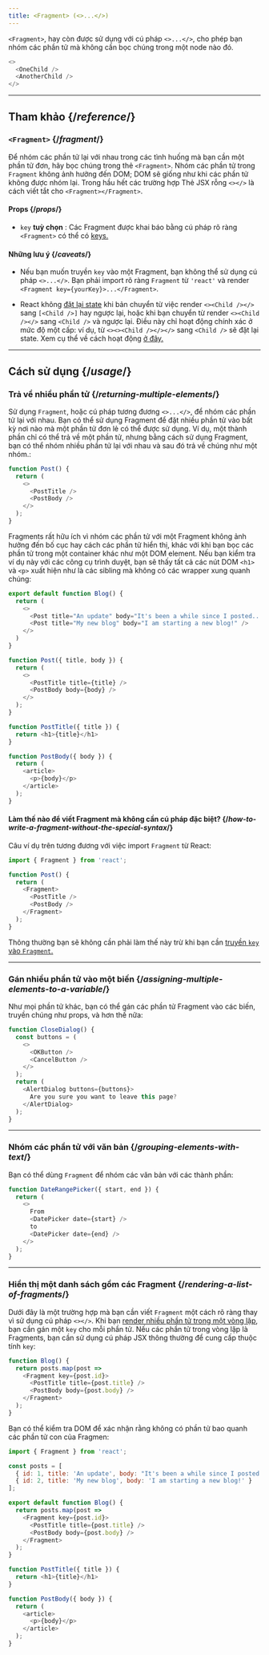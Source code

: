 ```yaml
---
title: <Fragment> (<>...</>)
---
```


<Intro>

`<Fragment>`, hay còn được sử dụng với cú pháp `<>...</>`, cho phép bạn nhóm các phần tử mà không cần bọc chúng trong một node nào đó.

```js
<>
  <OneChild />
  <AnotherChild />
</>
```

</Intro>

<InlineToc />

---

## Tham khảo {/*reference*/}

### `<Fragment>` {/*fragment*/}

Để nhóm các phần tử lại với nhau trong các tình huống mà bạn cần một phần tử đơn, hãy bọc chúng trong thẻ `<Fragment>`. Nhóm các phần tử trong `Fragment` không ảnh hưởng đến DOM; DOM sẽ giống như khi các phần tử không được nhóm lại. Trong hầu hết các trường hợp Thẻ JSX rỗng `<></>` là cách viết tắt cho `<Fragment></Fragment>`.

#### Props {/*props*/}

- `key` **tuỳ chọn** : Các Fragment được khai báo bằng cú pháp rõ ràng `<Fragment>` có thể có [keys.](/learn/rendering-lists#keeping-list-items-in-order-with-key)

#### Những lưu ý {/*caveats*/}

- Nếu bạn muốn truyền `key` vào một Fragment, bạn không thể sử dụng cú pháp `<>...</>`.  Bạn phải import rõ ràng `Fragment` từ `'react'` và render `<Fragment key={yourKey}>...</Fragment>`.

- React không [đặt lại state](/learn/preserving-and-resetting-state) khi bản chuyển từ việc render `<><Child /></>` sang `[<Child />]` hay ngược lại, hoặc khi bạn chuyển từ render `<><Child /></>` sang `<Child />` và ngược lại. Điều này chỉ hoạt động chính xác ở mức độ một cấp: ví dụ, từ `<><><Child /></></>` sang `<Child />` sẽ đặt lại state. Xem cụ thể về cách hoạt động [ở đây.](https://gist.github.com/clemmy/b3ef00f9507909429d8aa0d3ee4f986b)

---

## Cách sử dụng {/*usage*/}

### Trả về nhiều phần tử {/*returning-multiple-elements*/}

Sử dụng `Fragment`, hoặc cú pháp tương đương `<>...</>`, để nhóm các phần tử lại với nhau. Bạn có thể sử dụng Fragment để đặt nhiều phần tử vào bất kỳ nơi nào mà một phần tử đơn lẻ có thể được sử dụng. Ví dụ, một thành phần chỉ có thể trả về một phần tử, nhưng bằng cách sử dụng Fragment, bạn có thể nhóm nhiều phần tử lại với nhau và sau đó trả về chúng như một nhóm.:

```js {3,6}
function Post() {
  return (
    <>
      <PostTitle />
      <PostBody />
    </>
  );
}
```

Fragments rất hữu ích vì nhóm các phần tử với một Fragment không ảnh hưởng đến bố cục hay cách các phần tử hiển thị, khác với khi bạn bọc các phần tử trong một container khác như một DOM element. Nếu bạn kiểm tra ví dụ này với các công cụ trình duyệt, bạn sẽ thấy tất cả các nút DOM `<h1>` và `<p>` xuất hiện như là các sibling mà không có các wrapper xung quanh chúng:

<Sandpack>

```js
export default function Blog() {
  return (
    <>
      <Post title="An update" body="It's been a while since I posted..." />
      <Post title="My new blog" body="I am starting a new blog!" />
    </>
  )
}

function Post({ title, body }) {
  return (
    <>
      <PostTitle title={title} />
      <PostBody body={body} />
    </>
  );
}

function PostTitle({ title }) {
  return <h1>{title}</h1>
}

function PostBody({ body }) {
  return (
    <article>
      <p>{body}</p>
    </article>
  );
}
```

</Sandpack>

<DeepDive>

#### Làm thế nào để viết Fragment mà không cần cú pháp đặc biệt? {/*how-to-write-a-fragment-without-the-special-syntax*/}

Câu ví dụ trên tương đương với việc import `Fragment` từ React:

```js {1,5,8}
import { Fragment } from 'react';

function Post() {
  return (
    <Fragment>
      <PostTitle />
      <PostBody />
    </Fragment>
  );
}
```

Thông thường bạn sẽ không cần phải làm thế này trừ khi bạn cần [truyền `key` vào `Fragment`.](#rendering-a-list-of-fragments)

</DeepDive>

---

### Gán nhiều phần tử vào một biến {/*assigning-multiple-elements-to-a-variable*/}

Như mọi phần tử khác, bạn có thể gán các phần tử Fragment vào các biến, truyền chúng như props, và hơn thế nữa:

```js
function CloseDialog() {
  const buttons = (
    <>
      <OKButton />
      <CancelButton />
    </>
  );
  return (
    <AlertDialog buttons={buttons}>
      Are you sure you want to leave this page?
    </AlertDialog>
  );
}
```

---

### Nhóm các phần tử với văn bản {/*grouping-elements-with-text*/}

Bạn có thể dùng `Fragment` để nhóm các văn bản với các thành phần:

```js
function DateRangePicker({ start, end }) {
  return (
    <>
      From
      <DatePicker date={start} />
      to
      <DatePicker date={end} />
    </>
  );
}
```

---

### Hiển thị một danh sách gồm các Fragment {/*rendering-a-list-of-fragments*/}

Dưới đây là một trường hợp mà bạn cần viết `Fragment` một cách rõ ràng thay vì sử dụng cú pháp `<></>`.  Khi bạn [render  nhiều phần tử trong một vòng lặp](/learn/rendering-lists), bạn cần gán một `key` cho mỗi phần tử. Nếu các phần tử trong vòng lặp là Fragments, bạn cần sử dụng cú pháp JSX thông thường để cung cấp thuộc tính `key`:

```js {3,6}
function Blog() {
  return posts.map(post =>
    <Fragment key={post.id}>
      <PostTitle title={post.title} />
      <PostBody body={post.body} />
    </Fragment>
  );
}
```

Bạn có thể kiểm tra DOM để xác nhận rằng không có phần tử bao quanh các phần tử con của Fragmen:

<Sandpack>

```js
import { Fragment } from 'react';

const posts = [
  { id: 1, title: 'An update', body: "It's been a while since I posted..." },
  { id: 2, title: 'My new blog', body: 'I am starting a new blog!' }
];

export default function Blog() {
  return posts.map(post =>
    <Fragment key={post.id}>
      <PostTitle title={post.title} />
      <PostBody body={post.body} />
    </Fragment>
  );
}

function PostTitle({ title }) {
  return <h1>{title}</h1>
}

function PostBody({ body }) {
  return (
    <article>
      <p>{body}</p>
    </article>
  );
}
```

</Sandpack>
